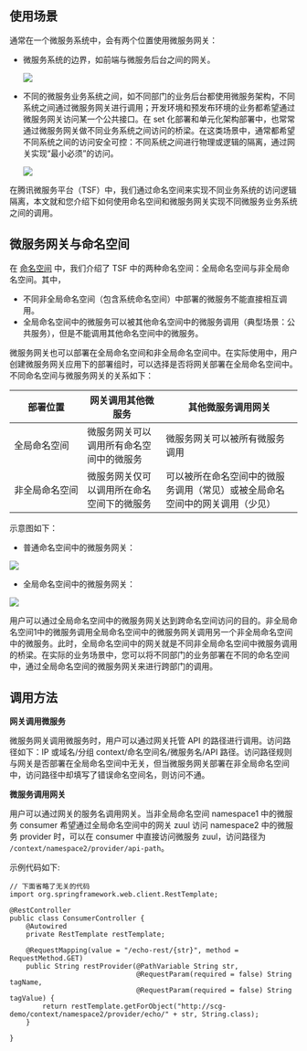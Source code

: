 
## 使用场景

通常在一个微服务系统中，会有两个位置使用微服务网关：

- 微服务系统的边界，如前端与微服务后台之间的网关。

  ![](https://main.qcloudimg.com/raw/c121001e9fe7b7e0a6fefede43ff9360.svg)

- 不同的微服务业务系统之间，如不同部门的业务后台都使用微服务架构，不同系统之间通过微服务网关进行调用；开发环境和预发布环境的业务都希望通过微服务网关访问某一个公共接口。在 set 化部署和单元化架构部署中，也常常通过微服务网关做不同业务系统之间访问的桥梁。在这类场景中，通常都希望不同系统之间的访问安全可控：不同系统之间进行物理或逻辑的隔离，通过网关实现“最小必须”的访问。

  ![](https://main.qcloudimg.com/raw/316db4e2d0196fd6538226b0f8004db1.svg)

在腾讯微服务平台（TSF）中，我们通过命名空间来实现不同业务系统的访问逻辑隔离，本文就和您介绍下如何使用命名空间和微服务网关实现不同微服务业务系统之间的调用。

## 微服务网关与命名空间

在 [命名空间](https://cloud.tencent.com/document/product/649/15522) 中，我们介绍了 TSF 中的两种命名空间：全局命名空间与非全局命名空间。其中，

- 不同非全局命名空间（包含系统命名空间）中部署的微服务不能直接相互调用。
- 全局命名空间中的微服务可以被其他命名空间中的微服务调用（典型场景：公共服务），但是不能调用其他命名空间中的微服务。

微服务网关也可以部署在全局命名空间和非全局命名空间中。在实际使用中，用户创建微服务网关应用下的部署组时，可以选择是否将网关部署在全局命名空间中。不同命名空间与微服务网关的关系如下：

| 部署位置       | 网关调用其他微服务                         | 其他微服务调用网关                                           |
| -------------- | ------------------------------------------ | ------------------------------------------------------------ |
| 全局命名空间   | 微服务网关可以调用所有命名空间中的微服务   | 微服务网关可以被所有微服务调用                               |
| <nobr>非全局命名空间</nobr> | 微服务网关仅可以调用所在命名空间下的微服务 | 可以被所在命名空间中的微服务调用（常见）或被全局命名空间中的网关调用（少见） |

示意图如下：

- 普通命名空间中的微服务网关：

 ![](https://main.qcloudimg.com/raw/83d7350157f973ac1e4ec46a702849a3.svg)

- 全局命名空间中的微服务网关：

 ![](https://main.qcloudimg.com/raw/8a4e8e8656b32a9638cbaf0964087940.svg)

用户可以通过全局命名空间中的微服务网关达到跨命名空间访问的目的。非全局命名空间1中的微服务调用全局命名空间中的微服务网关调用另一个非全局命名空间中的微服务。此时，全局命名空间中的网关就是不同非全局命名空间中微服务调用的桥梁。在实际的业务场景中，您可以将不同部门的业务部署在不同的命名空间中，通过全局命名空间的微服务网关来进行跨部门的调用。

## 调用方法

**网关调用微服务**

微服务网关调用微服务时，用户可以通过网关托管 API 的路径进行调用。访问路径如下：IP 或域名/分组 context/命名空间名/微服务名/API 路径。访问路径规则与网关是否部署在全局命名空间中无关，但当微服务网关部署在非全局命名空间中，访问路径中却填写了错误命名空间名，则访问不通。

**微服务调用网关**

用户可以通过网关的服务名调用网关。当非全局命名空间 namespace1 中的微服务 consumer 希望通过全局命名空间中的网关 zuul 访问 namespace2 中的微服务 provider 时，可以在 consumer 中直接访问微服务 zuul，访问路径为 `/context/namespace2/provider/api-path`。

示例代码如下:

```
// 下面省略了无关的代码
import org.springframework.web.client.RestTemplate;

@RestController
public class ConsumerController {
	@Autowired
	private RestTemplate restTemplate;

	@RequestMapping(value = "/echo-rest/{str}", method = RequestMethod.GET)
	public String restProvider(@PathVariable String str,
							   @RequestParam(required = false) String tagName,
							   @RequestParam(required = false) String tagValue) {
		return restTemplate.getForObject("http://scg-demo/context/namespace2/provider/echo/" + str, String.class);
	}

}
```

